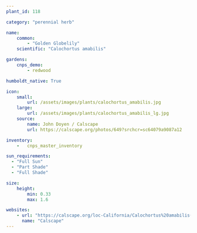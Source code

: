 ```yaml
---
plant_id: 118

category: "perennial herb"

name: 
    common: 
        - "Golden Globelily"  
    scientific: "Calochortus amabilis"  

gardens:
    cnps_demo:
        - redwood

humboldt_native: True

icon: 
    small: 
        url: /assets/images/plants/calochortus_amabilis.jpg 
    large: 
        url: /assets/images/plants/calochortus_amabilis_lg.jpg 
    source: 
        name: John Doyen / Calscape 
        url: https://calscape.org/photos/649?srchcr=sc64079a9087a12 

inventory: 
    -   cnps_master_inventory

sun_requirements:
  - "Full Sun"
  - "Part Shade"
  - "Full Shade"

size:
    height: 
        min: 0.33
        max: 1.6

websites:
    - url: "https://calscape.org/loc-California/Calochortus%20amabilis(%20)"
      name: "Calscape"
---
```

